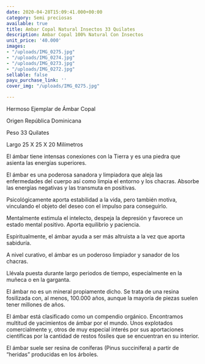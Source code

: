 ```yaml
---
date: 2020-04-28T15:09:41.000+00:00
category: Semi preciosas
available: true
title: Ambar Copal Natural Insectos 33 Quilates
description: Ambar Copal 100% Natural Con Insectos
unit_price: '40.000'
images:
- "/uploads/IMG_0275.jpg"
- "/uploads/IMG_0274.jpg"
- "/uploads/IMG_0273.jpg"
- "/uploads/IMG_0272.jpg"
sellable: false
payu_purchase_link: ''
cover_img: "/uploads/IMG_0275.jpg"

---
```

Hermoso Ejemplar de Ámbar Copal

Origen República Dominicana 

Peso 33 Quilates 

Largo 25 X 25 X 20 Milímetros 

El ámbar tiene intensas conexiones con la Tierra y es una piedra que asienta las energías superiores.

El ámbar es una poderosa sanadora y limpiadora que aleja las enfermedades del cuerpo así como limpia el entorno y los chacras. Absorbe las energías negativas y las transmuta en positivas.

Psicológicamente aporta estabilidad a la vida, pero también motiva, vinculando el objeto del deseo con el impulso para conseguirlo.

Mentalmente estimula el intelecto, despeja la depresión y favorece un estado mental positivo. Aporta equilibrio y paciencia.

Espiritualmente, el ámbar ayuda a ser más altruista a la vez que aporta sabiduría.

A nivel curativo, el ámbar es un poderoso limpiador y sanador de los chacras.

Llévala puesta durante largo periodos de tiempo, especialmente en la muñeca o en la garganta.

El ámbar no es un mineral propiamente dicho. Se trata de una resina fosilizada con, al menos, 100.000 años, aunque la mayoría de piezas suelen tener millones de años. 

El ámbar está clasificado como un compendio orgánico. Encontramos multitud de yacimientos de ámbar por el mundo. Unos explotados comercialmente y, otros de muy especial interés por sus aportaciones científicas por la cantidad de restos fósiles que se encuentran en su interior.

El ámbar suele ser resina de coníferas (Pinus succinifera) a partir de “heridas” producidas en los árboles.